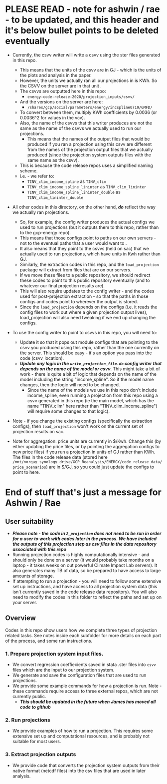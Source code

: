 # PLEASE READ - note for ashwin / rae - to be updated, and this header and it's below bullet points to be deleted eventually
- Currently, the csvv writer will write a csvv using the ster files generated in this repo. 
  - This means that the units of the csvv are in GJ - which is the units of the plots and analysis in the paper. 
  - However, the units we actually ran all our projections in is KWh. So the CSVV on the server are in that unit . 
  - The csvvs are outputted here in this repo:
    - `energy-code-release-2020/projection_inputs/csvv/`
  - And the versions on the server are here: 
    - `/shares/gcp/social/parameters/energy/incspline0719/GMFD/` 
  - To convert between them, multiply KWh coefficients by 0.0036 (or 0.0036^2 for values in the vcv).
  - Also, the name of the csvvs that this writer produces are not the same as the name of the csvvs we actually used to run our projections. 
    - This means that the names of the output files that would be produced if you ran a projection using this csvv are different from the names of the projection output files that we actually produced (since the projection system outputs files with the same name as the csvv).
  - This is because the code release repos uses a simplified naming scheme. 
  - i.e. - we refer to:
    - `TINV_clim_income_spline` as `TINV_clim`
    - `TINV_clim_income_spline_lininter` as `TINV_clim_lininter`
    - `TINV_clim_income_spline_lininter_double` as `TINV_clim_lininter_double`

- All other codes in this directory, on the other hand, ***do*** reflect the way we actually ran projections. 
  - So, for example, the config writer produces the actual configs we used to run projections (but it outputs them to this repo, rather than to the gcp-energy repo). 
  - This means that those configs point to paths on our own servers - not to the eventual paths that a user would want to . 
  - It also means that they point to the csvvs (held on sac) that we actually used to run projections, which have units in Kwh rather than GJ.
  - Similarly, the extraction codes in this repo, and the `load_projection` package will extract from files that are on our servers. 
  - If we move these files to a public repository, we should redirect these codes to point to this public repository eventually (and to whatever our final projection results are). 
  - This will also require updates to the config writer - and the codes used for post-projection extraction - so that the paths in those configs and codes point to wherever the output is stored. 
  - Since the `load_projection` depends on the configs (i.e. it reads the config files to work out where a given projection output lives), load_projection will also need tweaking
if we end up changing the configs.

- To use the config writer to point to csvvs in this repo, you will need to:
  - Update it so that it pops out module configs that are pointing to the csvv you produced using this repo, rather than the one currently on the server. This should be easy - it's an option you pass into the code (csvv_location).
  - ***Update any logic in the `write_projection_file.do` config writer that depends on the name of the model or csvv***. This might take a bit of work - there is quite a bit of logic that depends on 
 the name of the model including the string "income_spline". So if the model name changes, then the logic will need to be changed. 
    - Since the name of the models we use in this repo don't include income_spline, even running a projection from this repo using a csvv
 generated in this repo (ie the main model, which has the name "TINV_clim" here rather than "TINV_clim_income_spline") will require some changes to that logic).
 
 - Note - if you change the existing configs (specifically the extraction configs), then `load_projection` won't work on the current set of projection results on sac. 

- Note for aggregation: price units are currently in $/Kwh. Change this (by either updating the price files, or by pointing the aggregation configs to new price files) if you run a projection 
in units of GJ rather than KWh. The files in the code release data (stored here `/mnt/norgay_synology_drive/GCP_Reanalysis/ENERGY/code_release_data/price_scenarios`) are in $/GJ, so you could just update the configs to point to here. 

# End of stuff that's just a message for Ashwin / Rae
  
## User suitability 

- ***Please note - the code in `2_projection` does not need to be run in order for a user to work with codes later in the process.
We have included the outputs of this projection step as csv files in the data repository associated with this repo***
- Running projection codes is highly computationally intensive - and should only be done on a server (it would probably take months on a laptop - it takes weeks on out powerful Climate Impact Lab servers). It also generates many TB of data, so be prepared to have access to large amounts of storage. 
- If attempting to run a projection - you will need to follow some extensive set up instructions, and have access to all projection system data (this isn't currently saved in the
code release data repository). You will also need to modify the codes in this folder to reflect the paths and set up on your server.

## Overview

Codes in this repo show users how we complete three types of projection related tasks. See notes inside each subfolder for more details on each part of the process, and some run instructions. 

### 1. Prepare projection system input files.
- We convert regression coeffiecients saved in stata .ster files into `csvv` files which are the input to our projection system. 
- We generate and save the configuration files that are used to run projections.
- We provide some example commands for how a projection is run. Note - these commands require access to three external repos, which are not currently public. 
  - ***This should be updated in the future when James has moved all code to github***

### 2. Run projections
- We provide examples of how to run a projection. This requires some extensive set up and computational resources, and is probably not suitable for most users. 

### 3. Extract projection outputs
- We provide code that converts the projection system outputs from their native format (netcdf files) into the csv files that are used in later analysis. 



